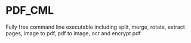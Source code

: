 # PDF_CML
Fully free command line executable including split, merge, rotate, extract pages, image to pdf, pdf to image, ocr and encrypt pdf
